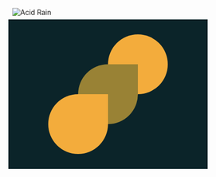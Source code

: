 ![Acid Rain](https://cssbattle.dev/targets/5.png)

<div class="base">
  <div class="drop circle" ></div>
  <div class="drop a" ></div>
  <div class="drop b" ></div>
</div>

<style>
  .base {
    transform: translate(-8px, -8px);
    position: absolute;
    width: 400px;
    height: 300px;
    background: #0B2429;
  }
  .drop {
    width: 120px;
    height: 120px;
    background:#F3AC3C;
    border-radius: 50% 0% 50% 50%;
  }
  .circle {
    border-radius:50%;
    transform: translate(200px, 30px);
  }
  .a {
    background: #998235;
    transform: translate(140px, -30px);
  }
  .b {
    transform: translate(80px, -90px);
  }